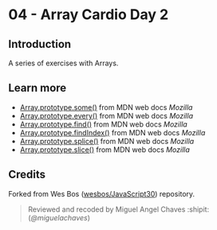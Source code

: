 
# 04 - Array Cardio Day 2
## Introduction
A series of exercises with Arrays.

## Learn more
* [Array.prototype.some()](https://developer.mozilla.org/en-US/docs/Web/JavaScript/Reference/Global_Objects/Array/some) from MDN web docs *Mozilla*
* [Array.prototype.every()](https://developer.mozilla.org/en-US/docs/Web/JavaScript/Reference/Global_Objects/Array/every) from MDN web docs *Mozilla*
* [Array.prototype.find()](https://developer.mozilla.org/en-US/docs/Web/JavaScript/Reference/Global_Objects/Array/find) from MDN web docs *Mozilla*
* [Array.prototype.findIndex()](https://developer.mozilla.org/en-US/docs/Web/JavaScript/Reference/Global_Objects/Array/findIndex) from MDN web docs *Mozilla*
* [Array.prototype.splice()](https://developer.mozilla.org/en-US/docs/Web/JavaScript/Reference/Global_Objects/Array/splice) from MDN web docs *Mozilla*
* [Array.prototype.slice()](https://developer.mozilla.org/en-US/docs/Web/JavaScript/Reference/Global_Objects/Array/slice) from MDN web docs *Mozilla*

## Credits
Forked from Wes Bos ([wesbos/JavaScript30](https://github.com/wesbos/JavaScript30)) repository.
> Reviewed and recoded by Miguel Angel Chaves :shipit: (*@miguelachaves*)


